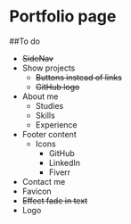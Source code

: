 # Portfolio page

##To do

- ~~SideNav~~
- Show projects
   - ~~Buttons instead of links~~
   - ~~GitHub logo~~
- About me
   - Studies
   - Skills
   - Experience
- Footer content
   - Icons
       - GitHub
       - LinkedIn
       - Fiverr
- Contact me
- Favicon
- ~~Effect fade in text~~
- Logo
